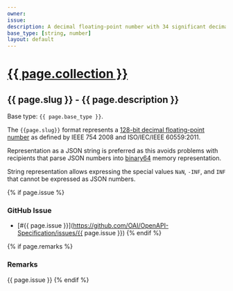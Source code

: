 ```yaml
---
owner:
issue:
description: A decimal floating-point number with 34 significant decimal digits
base_type: [string, number]
layout: default
---
```


# <a href="..">{{ page.collection }}</a>

## {{ page.slug }} - {{ page.description }}

Base type: `{{ page.base_type }}`.

The `{{page.slug}}` format represents a [128-bit decimal floating-point number](https://en.wikipedia.org/wiki/Decimal128_floating-point_format) as defined by IEEE 754 2008 and ISO/IEC/IEEE 60559:2011.

Representation as a JSON string is preferred as this avoids problems with recipients that parse JSON numbers into [binary64](https://en.wikipedia.org/wiki/Double-precision_floating-point_format) memory representation.

String representation allows expressing the special values `NaN`, `-INF`, and `INF` that cannot be expressed as JSON numbers.

{% if page.issue %}
### GitHub Issue

* [#{{ page.issue }}](https://github.com/OAI/OpenAPI-Specification/issues/{{ page.issue }})
{% endif %}

{% if page.remarks %}
### Remarks

{{ page.issue }}
{% endif %}
